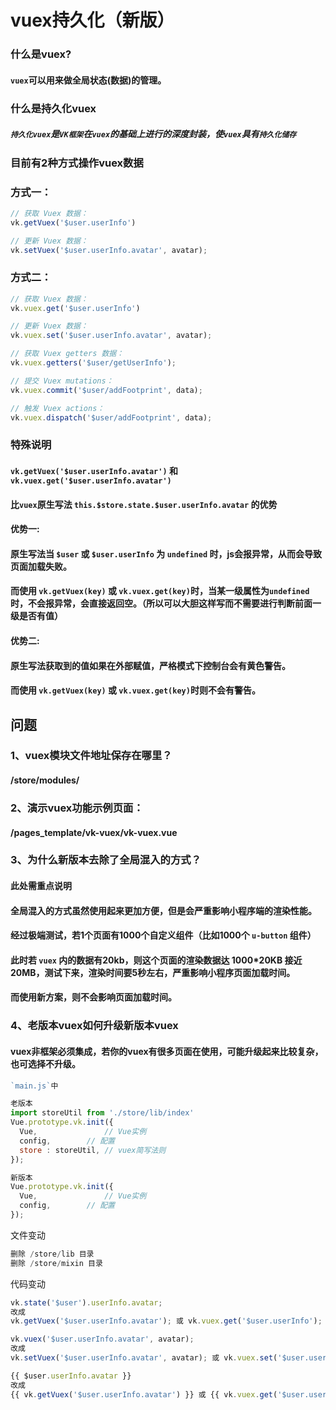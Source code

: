 # vuex持久化（新版）

### 什么是vuex?
#### `vuex`可以用来做全局状态(数据)的管理。
### 什么是持久化vuex
##### `持久化vuex`是`VK框架`在`vuex`的基础上进行的深度封装，使`vuex`具有`持久化储存`

### 目前有2种方式操作vuex数据
### 方式一：
```js
// 获取 Vuex 数据： 
vk.getVuex('$user.userInfo')

// 更新 Vuex 数据：
vk.setVuex('$user.userInfo.avatar', avatar);
```

### 方式二：
```js
// 获取 Vuex 数据： 
vk.vuex.get('$user.userInfo')

// 更新 Vuex 数据：
vk.vuex.set('$user.userInfo.avatar', avatar);

// 获取 Vuex getters 数据：
vk.vuex.getters('$user/getUserInfo');

// 提交 Vuex mutations：
vk.vuex.commit('$user/addFootprint', data);

// 触发 Vuex actions：
vk.vuex.dispatch('$user/addFootprint', data);
```

### 特殊说明

#### `vk.getVuex('$user.userInfo.avatar')` 和 `vk.vuex.get('$user.userInfo.avatar')`
#### 比`vuex`原生写法 `this.$store.state.$user.userInfo.avatar` 的优势
#### 优势一:
#### 原生写法当 `$user` 或 `$user.userInfo` 为 `undefined` 时，js会报异常，从而会导致页面加载失败。
#### 而使用 `vk.getVuex(key)` 或 `vk.vuex.get(key)`时，当某一级属性为`undefined`时，不会报异常，会直接返回空。（所以可以大胆这样写而不需要进行判断前面一级是否有值）
#### 优势二:
#### 原生写法获取到的值如果在外部赋值，严格模式下控制台会有黄色警告。
#### 而使用 `vk.getVuex(key)` 或 `vk.vuex.get(key)`时则不会有警告。


## 问题
### 1、vuex模块文件地址保存在哪里？
#### /store/modules/

### 2、演示vuex功能示例页面：
#### /pages_template/vk-vuex/vk-vuex.vue

### 3、为什么新版本去除了全局混入的方式？
#### 此处需重点说明

#### 全局混入的方式虽然使用起来更加方便，但是会严重影响小程序端的渲染性能。
#### 经过极端测试，若1个页面有1000个自定义组件（比如1000个 `u-button` 组件）
#### 此时若 `vuex` 内的数据有20kb，则这个页面的渲染数据达 1000*20KB 接近 20MB，测试下来，渲染时间要5秒左右，严重影响小程序页面加载时间。
#### 而使用新方案，则不会影响页面加载时间。

### 4、老版本vuex如何升级新版本vuex
#### vuex非框架必须集成，若你的vuex有很多页面在使用，可能升级起来比较复杂，也可选择不升级。
```js
`main.js`中

老版本
import storeUtil from './store/lib/index'
Vue.prototype.vk.init({
  Vue,               // Vue实例
  config,	     // 配置
  store : storeUtil, // vuex简写法则
});

新版本
Vue.prototype.vk.init({
  Vue,               // Vue实例
  config,	     // 配置
});

```
文件变动
```js
删除 /store/lib 目录
删除 /store/mixin 目录
```
代码变动
```js
vk.state('$user').userInfo.avatar; 
改成 
vk.getVuex('$user.userInfo.avatar'); 或 vk.vuex.get('$user.userInfo');

vk.vuex('$user.userInfo.avatar', avatar);
改成 
vk.setVuex('$user.userInfo.avatar', avatar); 或 vk.vuex.set('$user.userInfo.avatar', avatar);

{{ $user.userInfo.avatar }}
改成
{{ vk.getVuex('$user.userInfo.avatar') }} 或 {{ vk.vuex.get('$user.userInfo.avatar') }}

```


